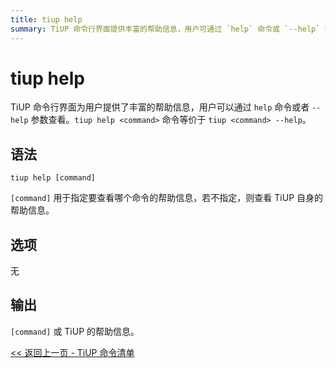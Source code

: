 ```yaml
---
title: tiup help
summary: TiUP 命令行界面提供丰富的帮助信息，用户可通过 `help` 命令或 `--help` 参数查看。`tiup help <command>` 等同于 `tiup <command> --help`。语法为 `tiup help [command]`，若不指定命令，则查看 TiUP 自身的帮助信息。选项为无，输出为 `[command]` 或 TiUP 的帮助信息。
---
```


# tiup help

TiUP 命令行界面为用户提供了丰富的帮助信息，用户可以通过 `help` 命令或者 `--help` 参数查看。`tiup help <command>` 命令等价于 `tiup <command> --help`。

## 语法

```shell
tiup help [command]
```

`[command]` 用于指定要查看哪个命令的帮助信息，若不指定，则查看 TiUP 自身的帮助信息。

## 选项

无

## 输出

`[command]` 或 TiUP 的帮助信息。

[<< 返回上一页 - TiUP 命令清单](/tiup/tiup-reference.md#命令清单)